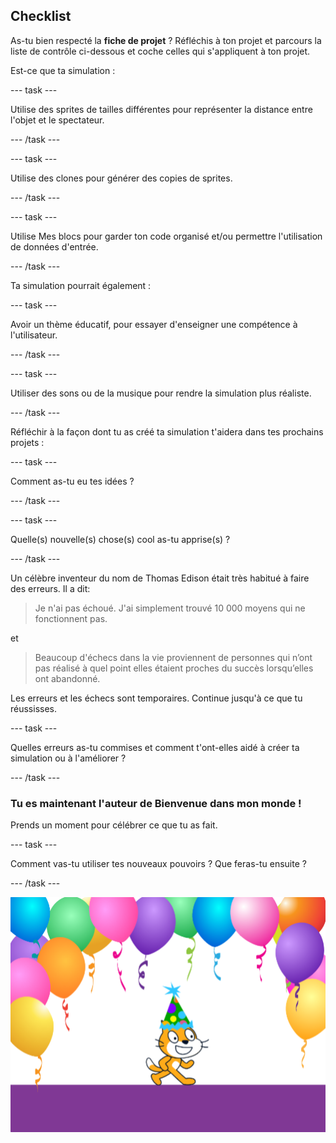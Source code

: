 ## Checklist

As-tu bien respecté la **fiche de projet** ? Réfléchis à ton projet et parcours la liste de contrôle ci-dessous et coche celles qui s'appliquent à ton projet.

Est-ce que ta simulation :

--- task ---

Utilise des sprites de tailles différentes pour représenter la distance entre l'objet et le spectateur.

--- /task ---

--- task ---

Utilise des clones pour générer des copies de sprites.

--- /task ---

--- task ---

Utilise Mes blocs pour garder ton code organisé et/ou permettre l'utilisation de données d'entrée.

--- /task ---

Ta simulation pourrait également :

--- task ---

Avoir un thème éducatif, pour essayer d'enseigner une compétence à l'utilisateur.

--- /task ---

--- task ---

Utiliser des sons ou de la musique pour rendre la simulation plus réaliste.

--- /task ---


Réfléchir à la façon dont tu as créé ta simulation t'aidera dans tes prochains projets :

--- task ---

Comment as-tu eu tes idées ?

--- /task ---

--- task ---

Quelle(s) nouvelle(s) chose(s) cool as-tu apprise(s) ?

--- /task ---


Un célèbre inventeur du nom de Thomas Edison était très habitué à faire des erreurs. Il a dit:
> Je n'ai pas échoué. J'ai simplement trouvé 10 000 moyens qui ne fonctionnent pas.

et

> Beaucoup d'échecs dans la vie proviennent de personnes qui n’ont pas réalisé à quel point elles étaient proches du succès lorsqu’elles ont abandonné.

Les erreurs et les échecs sont temporaires. Continue jusqu'à ce que tu réussisses.

--- task ---

Quelles erreurs as-tu commises et comment t'ont-elles aidé à créer ta simulation ou à l'améliorer ?

--- /task ---

### Tu es maintenant l'auteur de Bienvenue dans mon monde !

Prends un moment pour célébrer ce que tu as fait.

--- task ---

Comment vas-tu utiliser tes nouveaux pouvoirs ? Que feras-tu ensuite ?

--- /task ---

![Chat Scratch avec un chapeau de fête](images/reflect.png)

